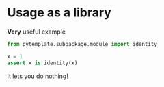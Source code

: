 # Usage as a library

**Very** useful example

```python
from pytemplate.subpackage.module import identity

x = 1
assert x is identity(x)
```

It lets you do nothing!